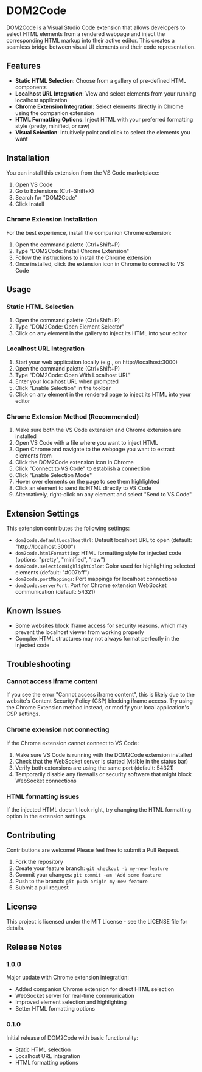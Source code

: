 # DOM2Code

DOM2Code is a Visual Studio Code extension that allows developers to select HTML elements from a rendered webpage and inject the corresponding HTML markup into their active editor. This creates a seamless bridge between visual UI elements and their code representation.

## Features

- **Static HTML Selection**: Choose from a gallery of pre-defined HTML components
- **Localhost URL Integration**: View and select elements from your running localhost application
- **Chrome Extension Integration**: Select elements directly in Chrome using the companion extension
- **HTML Formatting Options**: Inject HTML with your preferred formatting style (pretty, minified, or raw)
- **Visual Selection**: Intuitively point and click to select the elements you want

## Installation

You can install this extension from the VS Code marketplace:

1. Open VS Code
2. Go to Extensions (Ctrl+Shift+X)
3. Search for "DOM2Code"
4. Click Install

### Chrome Extension Installation

For the best experience, install the companion Chrome extension:

1. Open the command palette (Ctrl+Shift+P)
2. Type "DOM2Code: Install Chrome Extension"
3. Follow the instructions to install the Chrome extension
4. Once installed, click the extension icon in Chrome to connect to VS Code

## Usage

### Static HTML Selection

1. Open the command palette (Ctrl+Shift+P)
2. Type "DOM2Code: Open Element Selector"
3. Click on any element in the gallery to inject its HTML into your editor

### Localhost URL Integration

1. Start your web application locally (e.g., on http://localhost:3000)
2. Open the command palette (Ctrl+Shift+P)
3. Type "DOM2Code: Open With Localhost URL"
4. Enter your localhost URL when prompted
5. Click "Enable Selection" in the toolbar
6. Click on any element in the rendered page to inject its HTML into your editor

### Chrome Extension Method (Recommended)

1. Make sure both the VS Code extension and Chrome extension are installed
2. Open VS Code with a file where you want to inject HTML
3. Open Chrome and navigate to the webpage you want to extract elements from
4. Click the DOM2Code extension icon in Chrome
5. Click "Connect to VS Code" to establish a connection
6. Click "Enable Selection Mode"
7. Hover over elements on the page to see them highlighted
8. Click an element to send its HTML directly to VS Code
9. Alternatively, right-click on any element and select "Send to VS Code"

## Extension Settings

This extension contributes the following settings:

* `dom2code.defaultLocalhostUrl`: Default localhost URL to open (default: "http://localhost:3000")
* `dom2code.htmlFormatting`: HTML formatting style for injected code (options: "pretty", "minified", "raw")
* `dom2code.selectionHighlightColor`: Color used for highlighting selected elements (default: "#007bff")
* `dom2code.portMappings`: Port mappings for localhost connections
* `dom2code.serverPort`: Port for Chrome extension WebSocket communication (default: 54321)

## Known Issues

- Some websites block iframe access for security reasons, which may prevent the localhost viewer from working properly
- Complex HTML structures may not always format perfectly in the injected code

## Troubleshooting

### Cannot access iframe content

If you see the error "Cannot access iframe content", this is likely due to the website's Content Security Policy (CSP) blocking iframe access. Try using the Chrome Extension method instead, or modify your local application's CSP settings.

### Chrome extension not connecting

If the Chrome extension cannot connect to VS Code:
1. Make sure VS Code is running with the DOM2Code extension installed
2. Check that the WebSocket server is started (visible in the status bar)
3. Verify both extensions are using the same port (default: 54321)
4. Temporarily disable any firewalls or security software that might block WebSocket connections

### HTML formatting issues

If the injected HTML doesn't look right, try changing the HTML formatting option in the extension settings.

## Contributing

Contributions are welcome! Please feel free to submit a Pull Request.

1. Fork the repository
2. Create your feature branch: `git checkout -b my-new-feature`
3. Commit your changes: `git commit -am 'Add some feature'`
4. Push to the branch: `git push origin my-new-feature`
5. Submit a pull request

## License

This project is licensed under the MIT License - see the LICENSE file for details.

## Release Notes

### 1.0.0

Major update with Chrome extension integration:
- Added companion Chrome extension for direct HTML selection
- WebSocket server for real-time communication
- Improved element selection and highlighting
- Better HTML formatting options

### 0.1.0

Initial release of DOM2Code with basic functionality:
- Static HTML selection
- Localhost URL integration
- HTML formatting options 